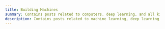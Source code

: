 ```yaml
---
title: Building Machines
summary: Contains posts related to computers, deep learning, and all kinds of machines.
description: Contains posts related to machine learning, deep learning, generative models, computer vision, computers, robotics, AI, and mechanical engineering.
---
```


